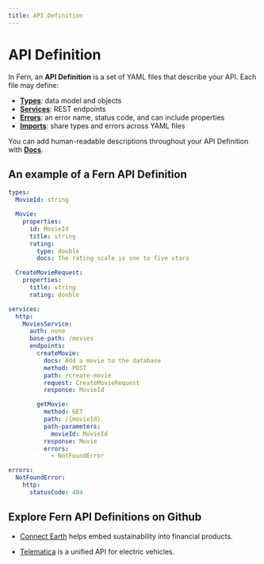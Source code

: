 ```yaml
---
title: API Definition
---
```


# API Definition

In Fern, an **API Definition** is a set of YAML files that describe your API. Each file may define:

- **[Types](types.md)**: data model and objects
- **[Services](services.md)**: REST endpoints
- **[Errors](errors.md)**: an error name, status code, and can include properties
- **[Imports](imports.md)**: share types and errors across YAML files

You can add human-readable descriptions throughout your API Definition with **[Docs](docs.md)**.

## An example of a Fern API Definition

```yml
types:
  MovieId: string

  Movie:
    properties:
      id: MovieId
      title: string
      rating:
        type: double
        docs: The rating scale is one to five stars

  CreateMovieRequest:
    properties:
      title: string
      rating: double

services:
  http:
    MoviesService:
      auth: none
      base-path: /movies
      endpoints:
        createMovie:
          docs: Add a movie to the database
          method: POST
          path: /create-movie
          request: CreateMovieRequest
          response: MovieId

        getMovie:
          method: GET
          path: /{movieId}
          path-parameters:
            movieId: MovieId
          response: Movie
          errors:
            - NotFoundError

errors:
  NotFoundError:
    http:
      statusCode: 404
```

## Explore Fern API Definitions on Github

- [Connect Earth](https://github.com/fern-api/fern-connect-earth/blob/main/api/src/charts.yml) helps embed sustainability into financial products.

- [Telematica](https://github.com/fern-api/fern-telematica/blob/main/api/src/vehicleData.yml) is a unified API for electric vehicles.
